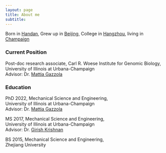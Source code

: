 ```yaml
---
layout: page
title: About me
subtitle:
---
```

Born in [Handan](https://en.wikipedia.org/wiki/Handan), Grew up in [Beijing](https://en.wikipedia.org/wiki/Beijing), College in [Hangzhou](https://en.wikipedia.org/wiki/Hangzhou), living in [Champaign](https://en.wikipedia.org/wiki/Champaign,_Illinois)
### Current Position
Post-doc research associate, Carl R. Woese Institute for Genomic Biology, 
<br />University of Illinois at Urbana-Champaign
<br />Advisor: Dr. [Mattia Gazzola](https://mattia-lab.com)
### Education
PhD 2022, Mechanical Science and Engineering, 
<br />University of Illinois at Urbana-Champaign
<br />Advisor: Dr. [Mattia Gazzola](https://mattia-lab.com)

MS 2017, Mechanical Science and Engineering, 
<br />University of Illinois at Urbana-Champaign
<br />Advisor: Dr. [Girish Krishnan](https://monolithicsystemslab.ise.illinois.edu)

BS 2015, Mechanical Science and Engineering, 
<br />Zhejiang University
